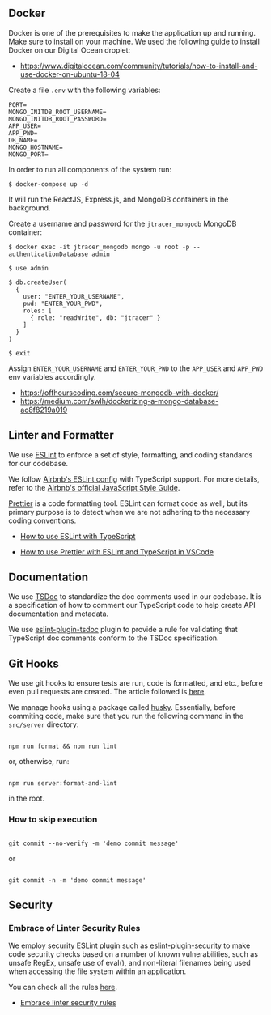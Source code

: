 ## Docker

Docker is one of the prerequisites to make the application up and running. Make sure to install on your machine. We used the following guide to install Docker on our Digital Ocean droplet:

- https://www.digitalocean.com/community/tutorials/how-to-install-and-use-docker-on-ubuntu-18-04

Create a file `.env` with the following variables:

```
PORT=
MONGO_INITDB_ROOT_USERNAME=
MONGO_INITDB_ROOT_PASSWORD=
APP_USER=
APP_PWD=
DB_NAME=
MONGO_HOSTNAME=
MONGO_PORT=
```

In order to run all components of the system run:

```
$ docker-compose up -d

```

It will run the ReactJS, Express.js, and MongoDB containers in the background.

Create a username and password for the `jtracer_mongodb` MongoDB container:

```
$ docker exec -it jtracer_mongodb mongo -u root -p --authenticationDatabase admin

$ use admin

$ db.createUser(
  {
    user: "ENTER_YOUR_USERNAME",
    pwd: "ENTER_YOUR_PWD",
    roles: [
      { role: "readWrite", db: "jtracer" }
    ]
  }
)

$ exit

```

Assign `ENTER_YOUR_USERNAME` and `ENTER_YOUR_PWD` to the `APP_USER` and `APP_PWD` env variables accordingly.

- https://offhourscoding.com/secure-mongodb-with-docker/
- https://medium.com/swlh/dockerizing-a-mongo-database-ac8f8219a019

## Linter and Formatter

We use [ESLint](https://eslint.org) to enforce a set of style, formatting, and coding standards for our codebase.

We follow [Airbnb's ESLint config](https://www.npmjs.com/package/eslint-config-airbnb-typescript) with TypeScript support. For more details, refer to the [Airbnb's official JavaScript Style Guide](https://github.com/airbnb/javascript).

[Prettier](https://prettier.io) is a code formatting tool. ESLint can format code as well, but its primary purpose is to detect when we are not adhering to the necessary coding conventions.

- [How to use ESLint with TypeScript](https://khalilstemmler.com/blogs/typescript/eslint-for-typescript)

- [How to use Prettier with ESLint and TypeScript in VSCode](https://khalilstemmler.com/blogs/tooling/prettier)

## Documentation

We use [TSDoc](https://tsdoc.org) to standardize the doc comments used in our codebase. It is a specification of how to comment our TypeScript code to help create API documentation and metadata.

We use [eslint-plugin-tsdoc](https://www.npmjs.com/package/eslint-plugin-tsdoc) plugin to provide a rule for validating that TypeScript doc comments conform to the TSDoc specification.

## Git Hooks

We use git hooks to ensure tests are run, code is formatted, and etc., before even pull requests are created. The article followed is [here](https://khalilstemmler.com/blogs/tooling/enforcing-husky-precommit-hooks/).

We manage hooks using a package called [husky](https://www.npmjs.com/package/husky). Essentially, before commiting code, make sure that you run the following command in the `src/server` directory:

```

npm run format && npm run lint

```

or, otherwise, run:

```

npm run server:format-and-lint

```

in the root.

### How to skip execution

```

git commit --no-verify -m 'demo commit message'

```

or

```

git commit -n -m 'demo commit message'

```

## Security

### Embrace of Linter Security Rules

We employ security ESLint plugin such as [eslint-plugin-security](https://github.com/nodesecurity/eslint-plugin-security) to make code security checks based on a number of known vulnerabilities, such as unsafe RegEx, unsafe use of eval(), and non-literal filenames being used when accessing the file system within an application.

You can check all the rules [here](https://github.com/nodesecurity/eslint-plugin-security#rules).

- [Embrace linter security rules](https://github.com/goldbergyoni/nodebestpractices/blob/master/sections/security/lintrules.md)

```

```

```

```
